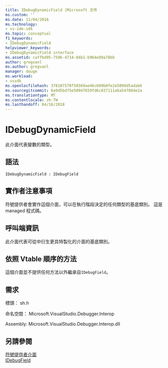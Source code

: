 ```yaml
---
title: IDebugDynamicField |Microsoft 文件
ms.custom: ''
ms.date: 11/04/2016
ms.technology:
- vs-ide-sdk
ms.topic: conceptual
f1_keywords:
- IDebugDynamicField
helpviewer_keywords:
- IDebugDynamicField interface
ms.assetid: caffbd95-7596-4714-84b1-b964e89a78bb
author: gregvanl
ms.author: gregvanl
manager: douge
ms.workload:
- vssdk
ms.openlocfilehash: 378107570f50369ae46c609b0fe2e5099d5adab6
ms.sourcegitcommit: 6a9d5bd75e50947659fd6c837111a6a547884e2a
ms.translationtype: MT
ms.contentlocale: zh-TW
ms.lasthandoff: 04/16/2018
---
```

# <a name="idebugdynamicfield"></a>IDebugDynamicField
此介面代表變數的類型。  
  
## <a name="syntax"></a>語法  
  
```  
IDebugDynamicField : IDebugField  
```  
  
## <a name="notes-for-implementers"></a>實作者注意事項  
 符號提供者會實作這個介面，可以在執行階段決定的任何類型的基底類別。 這是 managed 程式碼。  
  
## <a name="notes-for-callers"></a>呼叫端資訊  
 此介面代表可從中衍生更具特製化的介面的基底類別。  
  
## <a name="methods-in-vtable-order"></a>依照 Vtable 順序的方法  
 這個介面並不提供任何方法以外繼承自`IDebugField`。  
  
## <a name="requirements"></a>需求  
 標頭： sh.h  
  
 命名空間： Microsoft.VisualStudio.Debugger.Interop  
  
 Assembly: Microsoft.VisualStudio.Debugger.Interop.dll  
  
## <a name="see-also"></a>另請參閱  
 [符號提供者介面](../../../extensibility/debugger/reference/symbol-provider-interfaces.md)   
 [IDebugField](../../../extensibility/debugger/reference/idebugfield.md)